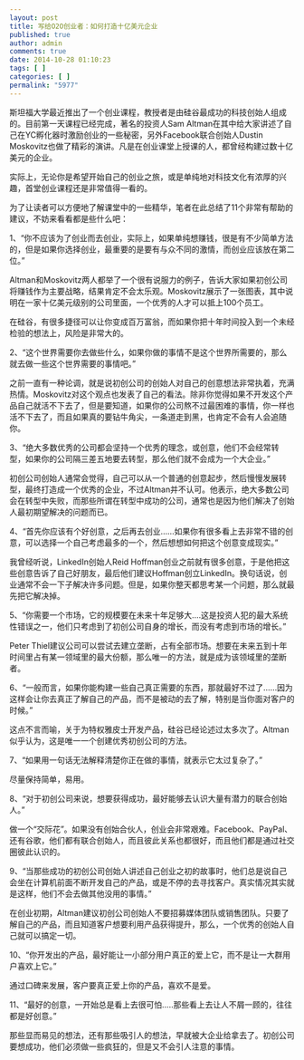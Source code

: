```yaml
---
layout: post
title: 写给O2O创业者：如何打造十亿美元企业
published: true
author: admin
comments: true
date: 2014-10-28 01:10:23
tags: [ ]
categories: [ ]
permalink: "5977"
---
```

斯坦福大学最近推出了一个创业课程，教授者是由硅谷最成功的科技创始人组成的。目前第一天课程已经完成，著名的投资人Sam Altman在其中给大家讲述了自己在YC孵化器时激励创业的一些秘密，另外Facebook联合创始人Dustin Moskovitz也做了精彩的演讲。凡是在创业课堂上授课的人，都曾经构建过数十亿美元的企业。

实际上，无论你是希望开始自己的创业之旅，或是单纯地对科技文化有浓厚的兴趣，首堂创业课程还是非常值得一看的。

为了让读者可以方便地了解课堂中的一些精华，笔者在此总结了11个非常有帮助的建议，不妨来看看都是些什么吧：

1、“你不应该为了创业而去创业，实际上，如果单纯想赚钱，很是有不少简单方法的，但是如果你选择创业，最重要的是要有与众不同的激情，而创业应该放在第二位。”

Altman和Moskovitz两人都举了一个很有说服力的例子，告诉大家如果初创公司将赚钱作为主要战略，结果肯定不会太乐观。Moskovitz展示了一张图表，其中说明在一家十亿美元级别的公司里面，一个优秀的人才可以抵上100个员工。

在硅谷，有很多捷径可以让你变成百万富翁，而如果你把十年时间投入到一个未经检验的想法上，风险是非常大的。

2、“这个世界需要你去做些什么，如果你做的事情不是这个世界所需要的，那么就去做一些这个世界需要的事情吧。”

之前一直有一种论调，就是说初创公司的创始人对自己的创意想法非常执着，充满热情。Moskovitz对这个观点也发表了自己的看法。除非你觉得如果不开发这个产品自己就活不下去了，但是要知道，如果你的公司熬不过最困难的事情，你一样也活不下去了，而且如果真的要钻牛角尖，一条道走到黑，也肯定不会有人会追随你。

3、“绝大多数优秀的公司都会坚持一个优秀的理念，或创意，他们不会经常转型，如果你的公司隔三差五地要去转型，那么他们就不会成为一个大企业。”

初创公司创始人通常会觉得，自己可以从一个普通的创意起步，然后慢慢发展转型，最终打造成一个优秀的企业，不过Altman并不认可。他表示，绝大多数公司会在转型中失败，而那些所谓在转型中成功的公司，通常也是因为他们解决了创始人最初期望解决的问题而已。

4、“首先你应该有个好创意，之后再去创业……如果你有很多看上去非常不错的创意，可以选择一个自己考虑最多的一个，然后想想如何把这个创意变成现实。”

我曾经听说，LinkedIn创始人Reid Hoffman创业之前就有很多创意，于是他把这些创意告诉了自己好朋友，最后他们建议Hoffman创立LinkedIn。换句话说，创业通常不会一下子解决许多问题。但是，如果你整天都思考某一个问题，那么就最先把它解决掉。

5、“你需要一个市场，它的规模要在未来十年足够大….这是投资人犯的最大系统性错误之一，他们只考虑到了初创公司自身的增长，而没有考虑到市场的增长。”

Peter Thiel建议公司可以尝试去建立垄断，占有全部市场。想要在未来五到十年时间里占有某一领域里的最大份额，那么唯一的方法，就是成为该领域里的垄断者。

6、“一般而言，如果你能构建一些自己真正需要的东西，那就最好不过了……因为这样会让你去真正了解自己的产品，而不是被动的去了解，特别是当你面对客户的时候。”

这点不言而喻，关于为特权雅皮士开发产品，硅谷已经论述过太多次了。Altman似乎认为，这是唯一一个创建优秀初创公司的方法。

7、“如果用一句话无法解释清楚你正在做的事情，就表示它太过复杂了。”

尽量保持简单，易用。

8、“对于初创公司来说，想要获得成功，最好能够去认识大量有潜力的联合创始人。”

做一个“交际花”。如果没有创始合伙人，创业会非常艰难。Facebook、PayPal、还有谷歌，他们都有联合创始人，而且彼此关系也都很好，而且他们都是通过社交圈彼此认识的。

9、“当那些成功的初创公司创始人讲述自己创业之初的故事时，他们总是说自己会坐在计算机前面不断开发自己的产品，或是不停的去寻找客户。真实情况其实就是这样，他们不会去做其他没用的事情。”

在创业初期，Altman建议初创公司创始人不要招募媒体团队或销售团队。只要了解自己的产品，而且知道客户想要利用产品获得提升，那么，一个优秀的创始人自己就可以搞定一切。

10、“你开发出的产品，最好能让一小部分用户真正的爱上它，而不是让一大群用户喜欢上它。”

通过口碑来发展，客户要真正爱上你的产品，喜欢不是爱。

11、“最好的创意，一开始总是看上去很可怕…..那些看上去让人不屑一顾的，往往都是好创意。”

那些显而易见的想法，还有那些吸引人的想法，早就被大企业给拿去了。初创公司要想成功，他们必须做一些疯狂的，但是又不会引人注意的事情。